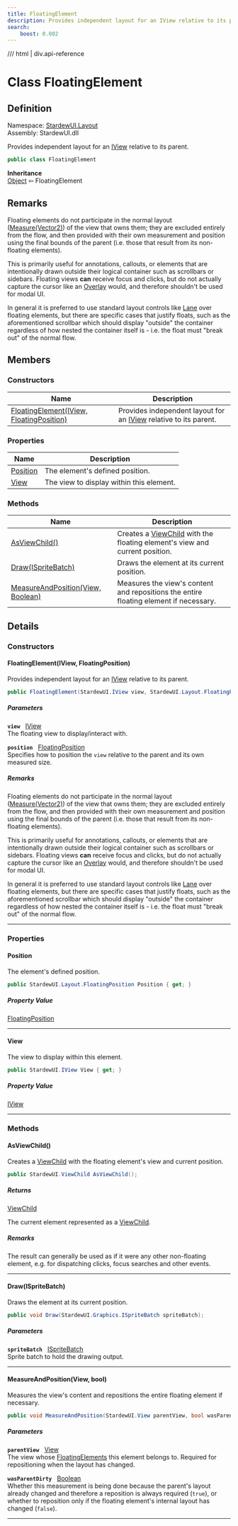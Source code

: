```yaml
---
title: FloatingElement
description: Provides independent layout for an IView relative to its parent.
search:
    boost: 0.002
---
```


<link rel="stylesheet" href="/StardewUI/stylesheets/reference.css" />

/// html | div.api-reference

# Class FloatingElement

## Definition

<div class="api-definition" markdown>

Namespace: [StardewUI.Layout](index.md)  
Assembly: StardewUI.dll  

</div>

Provides independent layout for an [IView](../iview.md) relative to its parent.

```cs
public class FloatingElement
```

**Inheritance**  
[Object](https://learn.microsoft.com/en-us/dotnet/api/system.object) ⇦ FloatingElement

## Remarks

Floating elements do not participate in the normal layout ([Measure(Vector2)](../iview.md#measurevector2)) of the view that owns them; they are excluded entirely from the flow, and then provided with their own measurement and position using the final bounds of the parent (i.e. those that result from its non-floating elements). 

 This is primarily useful for annotations, callouts, or elements that are intentionally drawn outside their logical container such as scrollbars or sidebars. Floating views **can** receive focus and clicks, but do not actually capture the cursor like an [Overlay](../overlays/overlay.md) would, and therefore shouldn't be used for modal UI. 

 In general it is preferred to use standard layout controls like [Lane](../widgets/lane.md) over floating elements, but there are specific cases that justify floats, such as the aforementioned scrollbar which should display "outside" the container regardless of how nested the container itself is - i.e. the float must "break out" of the normal flow.

## Members

### Constructors

 | Name | Description |
| --- | --- |
| [FloatingElement(IView, FloatingPosition)](#floatingelementiview-floatingposition) | Provides independent layout for an [IView](../iview.md) relative to its parent. | 

### Properties

 | Name | Description |
| --- | --- |
| [Position](#position) | The element's defined position. | 
| [View](#view) | The view to display within this element. | 

### Methods

 | Name | Description |
| --- | --- |
| [AsViewChild()](#asviewchild) | Creates a [ViewChild](../viewchild.md) with the floating element's view and current position. | 
| [Draw(ISpriteBatch)](#drawispritebatch) | Draws the element at its current position. | 
| [MeasureAndPosition(View, Boolean)](#measureandpositionview-bool) | Measures the view's content and repositions the entire floating element if necessary. | 

## Details

### Constructors

#### FloatingElement(IView, FloatingPosition)

Provides independent layout for an [IView](../iview.md) relative to its parent.

```cs
public FloatingElement(StardewUI.IView view, StardewUI.Layout.FloatingPosition position);
```

##### Parameters

**`view`** &nbsp; [IView](../iview.md)  
The floating view to display/interact with.

**`position`** &nbsp; [FloatingPosition](floatingposition.md)  
Specifies how to position the `view` relative to the parent and its own measured size.

##### Remarks

Floating elements do not participate in the normal layout ([Measure(Vector2)](../iview.md#measurevector2)) of the view that owns them; they are excluded entirely from the flow, and then provided with their own measurement and position using the final bounds of the parent (i.e. those that result from its non-floating elements). 

 This is primarily useful for annotations, callouts, or elements that are intentionally drawn outside their logical container such as scrollbars or sidebars. Floating views **can** receive focus and clicks, but do not actually capture the cursor like an [Overlay](../overlays/overlay.md) would, and therefore shouldn't be used for modal UI. 

 In general it is preferred to use standard layout controls like [Lane](../widgets/lane.md) over floating elements, but there are specific cases that justify floats, such as the aforementioned scrollbar which should display "outside" the container regardless of how nested the container itself is - i.e. the float must "break out" of the normal flow.

-----

### Properties

#### Position

The element's defined position.

```cs
public StardewUI.Layout.FloatingPosition Position { get; }
```

##### Property Value

[FloatingPosition](floatingposition.md)

-----

#### View

The view to display within this element.

```cs
public StardewUI.IView View { get; }
```

##### Property Value

[IView](../iview.md)

-----

### Methods

#### AsViewChild()

Creates a [ViewChild](../viewchild.md) with the floating element's view and current position.

```cs
public StardewUI.ViewChild AsViewChild();
```

##### Returns

[ViewChild](../viewchild.md)

  The current element represented as a [ViewChild](../viewchild.md).

##### Remarks

The result can generally be used as if it were any other non-floating element, e.g. for dispatching clicks, focus searches and other events.

-----

#### Draw(ISpriteBatch)

Draws the element at its current position.

```cs
public void Draw(StardewUI.Graphics.ISpriteBatch spriteBatch);
```

##### Parameters

**`spriteBatch`** &nbsp; [ISpriteBatch](../graphics/ispritebatch.md)  
Sprite batch to hold the drawing output.

-----

#### MeasureAndPosition(View, bool)

Measures the view's content and repositions the entire floating element if necessary.

```cs
public void MeasureAndPosition(StardewUI.View parentView, bool wasParentDirty);
```

##### Parameters

**`parentView`** &nbsp; [View](../view.md)  
The view whose [FloatingElements](../view.md#floatingelements) this element belongs to. Required for repositioning when the layout has changed.

**`wasParentDirty`** &nbsp; [Boolean](https://learn.microsoft.com/en-us/dotnet/api/system.boolean)  
Whether this measurement is being done because the parent's layout already changed and therefore a reposition is always required (`true`), or whether to reposition only if the floating element's internal layout has changed (`false`).

-----

